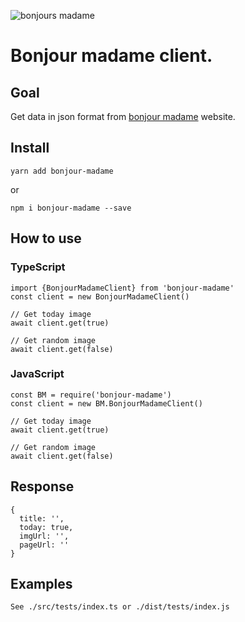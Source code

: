 ![bonjours madame](https://68.media.tumblr.com/9f64a063a3b05589a99b6fff1dd87f83/tumblr_o6wzsiZO9m1v1wvcuo1_400.png)

# Bonjour madame client.

## Goal
Get data in json format from [bonjour madame](http://dites.bonjourmadame.fr) website.

## Install

    yarn add bonjour-madame

or

    npm i bonjour-madame --save

## How to use

### TypeScript

    import {BonjourMadameClient} from 'bonjour-madame'
    const client = new BonjourMadameClient()

    // Get today image
    await client.get(true)

    // Get random image
    await client.get(false)

### JavaScript

    const BM = require('bonjour-madame')
    const client = new BM.BonjourMadameClient()

    // Get today image
    await client.get(true)

    // Get random image
    await client.get(false)

## Response

    { 
      title: '',
      today: true,
      imgUrl: '',
      pageUrl: ''
    }

## Examples

    See ./src/tests/index.ts or ./dist/tests/index.js

